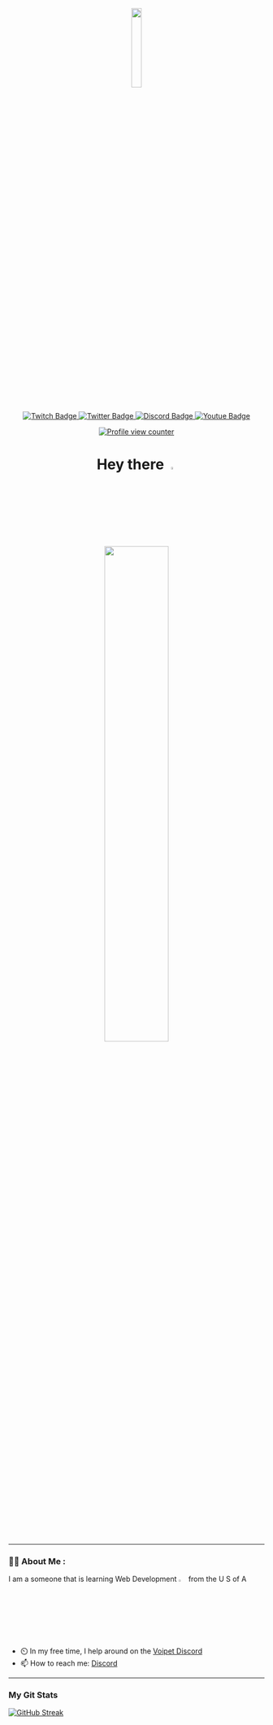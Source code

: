 <p align="center" width="100%">
  <a href="https://media.giphy.com/media/KoNYPNsRlbkCWD2ykO/giphy.gif"><img width="20%"  src="https://media.giphy.com/media/KoNYPNsRlbkCWD2ykO/giphy.gif"></a>
</p>

<p align="center" width="100%">
 <a href="https://www.twitch.tv/neverendingchapters">
    <img src="https://img.shields.io/badge/twitch-blueviolet?logo=twitch&logoColor=white&style=for-the-badge" alt="Twitch Badge"/>
   </a>
 <a href="https://twitter.com/NeverEndingChap">
   <img src="https://img.shields.io/badge/Twitter-blue?logo=twitter&logoColor=white&style=for-the-badge" alt="Twitter Badge"/>
  </a>
 <a href="https://discord.com/users/244920282333184001">
   <img src="https://img.shields.io/badge/discord-blue?logo=discord&logoColor=white&style=for-the-badge" alt="Discord Badge"/>
  </a>
  <a href="https://www.youtube.com/channel/UCd-C87cgJCOlzSgOrn_iKOQ">
   <img src="https://img.shields.io/badge/YouTube-red?logo=youtube&logoColor=white&style=for-the-badge" alt="Youtue Badge"/>
  </a>
</p>

<p align="center" width="100%">
 <a href="https://github.com/NEChapters/">
   <img src="https://komarev.com/ghpvc/?username=NEChapters&style=flat&color=blue" alt="Profile view counter"/>
  </a>
 </p>

<h1 align="center" width="100%">
 Hey there
  <img src="https://media.giphy.com/media/hvRJCLFzcasrR4ia7z/giphy.gif" width="3.5%"/>
 </h1>

<p align="center" width="100%">
  <img src="https://media.giphy.com/media/Z9mnGHAh5i6hy9yRag/giphy.gif" width="50%"/>
</p>

---

### :technologist: About Me :

I am a someone that is learning Web Development <img src="https://media.giphy.com/media/UQ1EI1ML2ABQdbebup/giphy.gif" width="3%"> from the U S of A
- :timer_clock: In my free time, I help around on the [Voipet Discord](https://discord.gg/voidpet)
- :mailbox: How to reach me: [Discord](https://discord.com/users/244920282333184001)
<!---
- :telescope: I’m working as a .
- :blue_book: Exploring . 
--->

---
### My Git Stats
[![GitHub Streak](http://github-readme-streak-stats.herokuapp.com?user=NEChapters&theme=github-dark-blue&hide_border=true?count_private=true&date_format=M%20j%5B%2C%20Y%5D)](https://git.io/streak-stats)
<!---
[![Top Langs](https://github-readme-stats.vercel.app/api/top-langs/?username=NEChapters&layout=compact&theme=github-dark-blue?count_private=true)](https://github.com/anuraghazra/github-readme-stats)
--->
